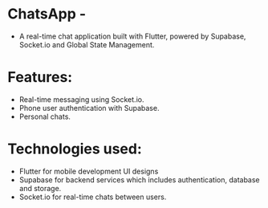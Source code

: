 # ChatsApp  - 

- A real-time chat application built with Flutter, powered by Supabase, Socket.io and Global State Management.

# Features:

- Real-time messaging using Socket.io.
- Phone user authentication with Supabase.
- Personal chats.

# Technologies used:

- Flutter for mobile development UI designs 
- Supabase for backend services which includes authentication, database and storage. 
- Socket.io for real-time chats between users.
